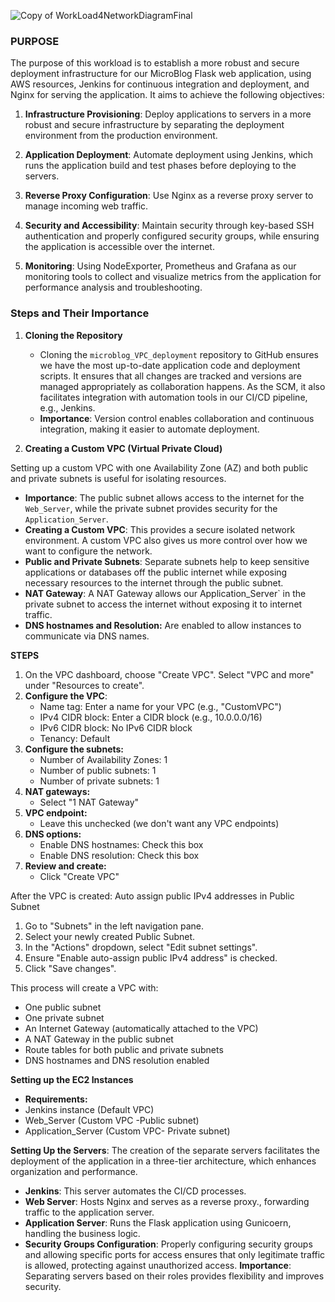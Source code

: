 

![Copy of WorkLoad4NetworkDiagramFinal](https://github.com/user-attachments/assets/5dc7921c-6b73-40ad-8657-585029367f65)



### PURPOSE
The purpose of this workload is to establish a more robust and secure deployment infrastructure for our MicroBlog Flask web application, using AWS resources, Jenkins for continuous integration and deployment, and Nginx for serving the application. 
It aims to achieve the following objectives:

1. **Infrastructure Provisioning**: Deploy applications to servers in a more robust and secure infrastructure by separating the deployment environment from the production environment. 

2. **Application Deployment**: Automate deployment using Jenkins, which runs the application build and test phases before deploying to the servers.

3. **Reverse Proxy Configuration**: Use Nginx as a reverse proxy server to manage incoming web traffic.

4. **Security and Accessibility**: Maintain security through key-based SSH authentication and properly configured security groups, while ensuring the application is accessible over the internet.

5. **Monitoring**: Using NodeExporter, Prometheus and Grafana as our monitoring tools to collect and visualize metrics from the application for performance analysis and troubleshooting.


### Steps and Their Importance

1. **Cloning the Repository**
   - Cloning the `microblog_VPC_deployment` repository to GitHub ensures we have the most up-to-date application code and deployment scripts. It ensures that all changes are tracked and versions are managed appropriately as collaboration happens. 
     As the SCM, it also facilitates integration with automation tools in our CI/CD pipeline, e.g., Jenkins.
   - **Importance**: Version control enables collaboration and continuous integration, making it easier to automate deployment.
   
2. **Creating a Custom VPC (Virtual Private Cloud)**
   
Setting up a custom VPC with one Availability Zone (AZ) and both public and private subnets is useful for isolating resources.
   - **Importance**: The public subnet allows access to the internet for the `Web_Server`, while the private subnet provides security for the `Application_Server`.
   -  **Creating a Custom VPC**: This provides a secure isolated network environment. A custom VPC also gives us more control over how we want to configure the network.
   - **Public and Private Subnets**: Separate subnets help to keep sensitive applications or databases off the public internet while exposing necessary resources to the internet through the public subnet.
   - **NAT Gateway**: A NAT Gateway allows our Application_Server` in the private subnet to access the internet without exposing it to internet traffic.
   - **DNS hostnames and Resolution:** Are enabled to allow instances to communicate via DNS names.

**STEPS**
1. On the VPC dashboard, choose "Create VPC".
Select "VPC and more" under "Resources to create".
2. **Configure the VPC**:
    - Name tag: Enter a name for your VPC (e.g., "CustomVPC")
    - IPv4 CIDR block: Enter a CIDR block (e.g., 10.0.0.0/16)
    - IPv6 CIDR block: No IPv6 CIDR block
    - Tenancy: Default
3. **Configure the subnets:**
    - Number of Availability Zones: 1
    - Number of public subnets: 1
    - Number of private subnets: 1
4. **NAT gateways:**
    - Select "1 NAT Gateway"
5. **VPC endpoint:**
    - Leave this unchecked (we don't want any VPC endpoints)
6. **DNS options:**
    - Enable DNS hostnames: Check this box
    - Enable DNS resolution: Check this box
7. **Review and create:**
    - Click "Create VPC"

After the VPC is created:
Auto assign public IPv4 addresses in Public Subnet

1. Go to "Subnets" in the left navigation pane.
2. Select your newly created Public Subnet.
3. In the "Actions" dropdown, select "Edit subnet settings".
4. Ensure  "Enable auto-assign public IPv4 address" is checked.
5. Click "Save changes".

This process will create a VPC with:
- One public subnet
- One private subnet
- An Internet Gateway (automatically attached to the VPC)
- A NAT Gateway in the public subnet
- Route tables for both public and private subnets
- DNS hostnames and DNS resolution enabled

**Setting up the EC2 Instances**
   - **Requirements:**
   - Jenkins instance (Default VPC)
   - Web_Server (Custom VPC -Public subnet)
   - Application_Server (Custom VPC- Private subnet)
   
 **Setting Up the Servers**: The creation of the separate servers facilitates the deployment of the application in a three-tier architecture, which  enhances organization and performance.
   - **Jenkins**: This server automates the CI/CD processes.
   - **Web Server**: Hosts Nginx and serves as a reverse proxy., forwarding traffic to the application server.
   - **Application Server**: Runs the Flask application using Gunicoern, handling the business logic.
   - **Security Groups Configuration**: Properly configuring security groups and allowing specific ports for access ensures that only legitimate traffic is allowed, protecting against unauthorized access.
**Importance**: Separating servers based on their roles provides flexibility and improves security.
  
